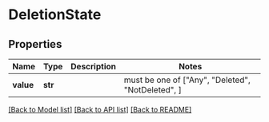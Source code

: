 # DeletionState


## Properties
Name | Type | Description | Notes
------------ | ------------- | ------------- | -------------
**value** | **str** |  |  must be one of ["Any", "Deleted", "NotDeleted", ]

[[Back to Model list]](../README.md#documentation-for-models) [[Back to API list]](../README.md#documentation-for-api-endpoints) [[Back to README]](../README.md)


